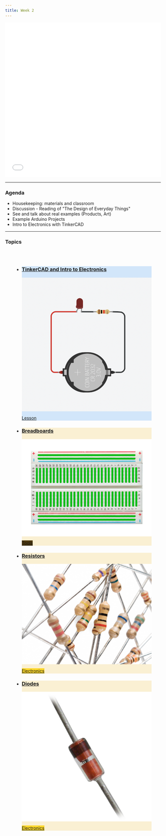 ```yaml
---
title: Week 2
---
```


<section class="slides_section">
<embed type="text/html" src="slides/week2/index.html" width="100%" height="500px" />
</section>

---

### Agenda

- Housekeeping: materials and classroom
- Discussion - Reading of "The Design of Everyday Things"
- See and talk about real examples (Products, Art)
- Example Arduino Projects
- Intro to Electronics with TinkerCAD

---

### Topics

<div class="uk-margin" style="padding: 30px; ">
<ul class="uk-child-width-1-3@m uk-child-width-1-4@l uk-child-width-1-2@s uk-grid-small uk-grid-match" uk-grid="masonry: pack">

<li class="week3 basic_equipment all">
<div>
<a href="./Blog/intro_to_electronics/intro_to_electronics.html">
<div class="uk-card-small uk-card-default uk-card-body uk-box-shadow-xlarge" style="background: rgb(210, 230, 250)">
<div class="uk-card-small uk-card-default uk-card-body uk-box-shadow-xlarge" style="">
<h3 class="cardtitle">TinkerCAD and Intro to Electronics</h3>
<div style="display: inline">
<img src="./Blog/intro_to_electronics/images/cover.png" alt="" style="padding-bottom: 10px" uk-image />
<span class="uk-label" style="background-color: rgb(56, 79, 172)c">Lesson</span>
</div>
</div>
</a>
</div>
</div>
</li>

<li class="week3 basic_equipment all" style="pointer-events:none">
<div>
<a href="/Electronics/breadboards/breadboards.html">
<div class="uk-card-small uk-card-default uk-card-body uk-box-shadow-xlarge" style="background: #faf0d3">
<div class="uk-card-small uk-card-default uk-card-body uk-box-shadow-xlarge">
<h3 class="cardtitle">Breadboards</h3>
<div style="display: inline">
<img src="./Electronics/breadboards/images/cover.webp" alt="" style="padding-bottom: 10px" uk-image />
<span class="uk-label" style="background-color: #4c370c">Tools</span>
</div>
</div>
</a>
</div>
</div>
</li>

<li  style="pointer-events:none">
<div>
<a href="/Electronics/resistor/resistors.html">
<div class="uk-card-small uk-card-default uk-card-body uk-box-shadow-xlarge" style="background: #faf0d3">
<div class="uk-card-small uk-card-default uk-card-body uk-box-shadow-xlarge">
<h3 class="cardtitle">Resistors</h3>
<div style="display: inline">
<img src="./Electronics/resistor/images/cover.png" alt="" style="padding-bottom: 10px" uk-image />
<span class="uk-label" style="background-color: #fed72c">Electronics</span>
</div>
</div>
</a>
</div>
</div>
</li>

<li  style="pointer-events:none">
<div>
<a href="/Electronics/diode/diodes.html">
<div class="uk-card-small uk-card-default uk-card-body uk-box-shadow-xlarge" style="background: #faf0d3">
<div class="uk-card-small uk-card-default uk-card-body uk-box-shadow-xlarge">
<h3 class="cardtitle">Diodes</h3>
<div style="display: inline">
<img src="./Electronics/diode/images/cover.jpg" alt="" style="padding-bottom: 10px" uk-image />
<span class="uk-label" style="background-color: #fed72c">Electronics</span>
</div>
</div>
</a>
</div>
</div>
</li>



</ul>
</div>
